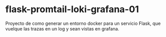 # flask-promtail-loki-grafana-01
Proyecto de como generar un entorno docker para un servicio Flask, que vuelque las trazas en un log y sean vistas en grafana.
